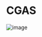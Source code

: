 # CGAS
![image](https://github.com/TheNapis/CGAS/assets/104907355/a29f85d6-842a-46c7-9ba0-432764d8be69)
